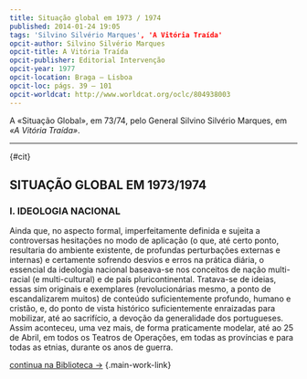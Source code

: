 ```yaml
---
title: Situação global em 1973 / 1974
published: 2014-01-24 19:05
tags: 'Silvino Silvério Marques', 'A Vitória Traída'
opcit-author: Silvino Silvério Marques
opcit-title: A Vitória Traída
opcit-publisher: Editorial Intervenção
opcit-year: 1977
opcit-location: Braga — Lisboa
opcit-loc: págs. 39 – 101
opcit-worldcat: http://www.worldcat.org/oclc/804938003
---
```


A «Situação Global», em 73/74, pelo General Silvino Silvério Marques, em *«A Vitória Traída»*.

---
{#cit}

## SITUAÇÃO GLOBAL EM 1973/1974

### I. IDEOLOGIA NACIONAL

Ainda que, no aspecto formal, imperfeitamente definida e sujeita a controversas hesitações no modo de aplicação (o
que, até certo ponto, resultaria do ambiente existente, de profundas perturbações externas e internas) e certamente
sofrendo desvios e erros na prática diária, o essencial da ideologia nacional baseava-se nos conceitos de nação
multi-racial (e multi-cultural) e de país pluricontinental. Tratava-se de ideias, essas sim originais e exemplares
(revolucionárias mesmo, a ponto de escandalizarem muitos) de conteúdo suficientemente profundo, humano e cristão, e, do
ponto de vista histórico suficientemente enraizadas para mobilizar, até ao sacrifício, a devoção da generalidade dos
portugueses. Assim aconteceu, uma vez mais, de forma praticamente modelar, até ao 25 de Abril, em todos os Teatros de
Operações, em todas as províncias e para todas as etnias, durante os anos de guerra.

[continua na Biblioteca →](/book/a-vitoria-traida.html#situa%C3%A7%C3%A3o-global-em-19731974)
{.main-work-link}